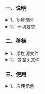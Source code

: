 ﻿<!-- +++
author = "XT"
comments = false
date  = "2023-02-23"
draft = false
share = false
image = ""
menu  = ""
slug  = ""
title = "CRC 校验算法"
+++ -->

### 一、说明

<details close=""><summary>1、功能简介</summary>

* CRC 循环冗余校验（Cyclic Redundancy Check）是一种根据网络数据包或计算机文件等数据产生简短固定位数校验码的一种信道编码技术，主要用来检测或校验数据传输或者保存后可能出现的错误。它是利用除法及余数的原理来作错误侦测的。CRC 成为计算机信息通信领域最为普遍的校验方式。常见应用有以太网/USB通信，压缩解压，视频编码，图像存储，磁盘读写等。  
* CRC 所操作的原始数据以【大端】序列格式进行处理与传送，不过本 CRC 模块运算函数入口指向的原始数据指针是【单字节指针】，所以一般不需要理会大小端问题。  
* 特别说明：为什么 STM32 处理器的硬件 CRC 运算与本模块运算的结果不一样？因为 STM32 处理器为【小端】数据处理方式，CRC 规则要求为【大端】数据处理方式（标准的 CRC 函数的入口以及内部处理都是以**字节**作为基本处理单元，这样可以避免出现大小端格式问题，同时避免尾部 4 字节补齐填充问题）。  
* 本模块提供 21 个标准 CRC 参数模型。

![21 个标准 CRC 参数模型](./img/20230223_1_01.png)

资源：[github 仓库](https://github.com/whik/crc-lib-c)

</details>

<details close=""><summary>2、环境要求</summary>

|  环境  |  要求  |
| :----- | :----- |
| 软件环境 | 无特别要求 |
| 硬件环境 | 无特别要求 |
| 依赖环境 | 无特别要求 |

</details>

### 二、移植

<details close=""><summary>1、添加源文件</summary>

将模块源文件、文件包含路径添加到工程，示例：

![添加源文件到工程](./img/20230223_2_01.png)

</details>

<details close=""><summary>2、包含头文件</summary>

在使用模块的应用程序中加入头文件包含，示例：  

```c
#include "crcLib.h"
```

</details>

### 三、使用

<details close=""><summary>1、应用示例</summary>

```c
#include "crcLib.h"

uint8_t  buf[] = {0x1, 2, 3, 4, 5, 0x67, 8, 9, 0x10, 0xAB, 0xCD, 0xEF}; //要计算的数据
uint32_t crc; //计算结果缓存

crc = crc32((uint8_t *)buf, sizeof(buf)); //计算出CRC32结果（其它CRC函数使用方法一样的）

```

</details>